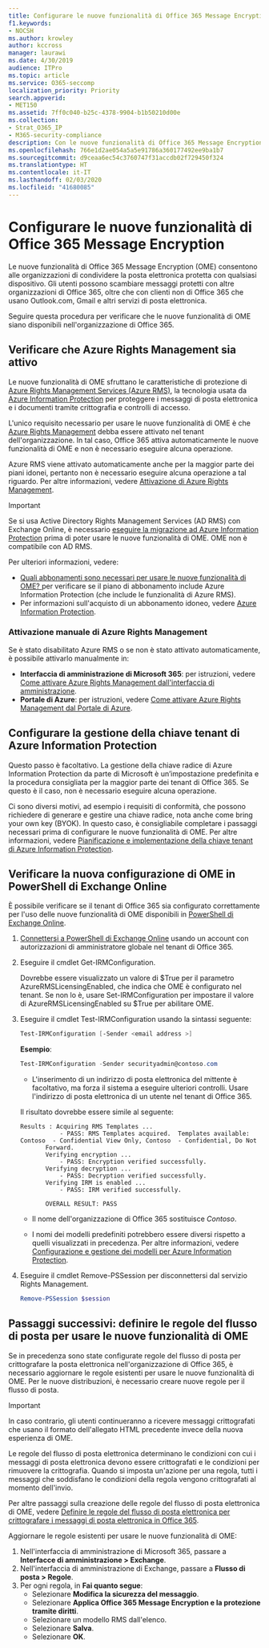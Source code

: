 ```yaml
---
title: Configurare le nuove funzionalità di Office 365 Message Encryption
f1.keywords:
- NOCSH
ms.author: krowley
author: kccross
manager: laurawi
ms.date: 4/30/2019
audience: ITPro
ms.topic: article
ms.service: O365-seccomp
localization_priority: Priority
search.appverid:
- MET150
ms.assetid: 7ff0c040-b25c-4378-9904-b1b50210d00e
ms.collection:
- Strat_O365_IP
- M365-security-compliance
description: Con le nuove funzionalità di Office 365 Message Encryption predefinite in Azure Information Protection, l'organizzazione può usare la comunicazione tramite posta elettronica protetta con le persone interne ed esterne all'organizzazione. Le nuove funzionalità OME funzionano con le altre organizzazioni di Office 365, Outlook.com, Gmail e altri servizi di posta elettronica.
ms.openlocfilehash: 766e1d2ae054a5a5e91786a360177492ee9ba1b7
ms.sourcegitcommit: d9ceaa6ec54c3760747f31accdb02f729450f324
ms.translationtype: HT
ms.contentlocale: it-IT
ms.lasthandoff: 02/03/2020
ms.locfileid: "41680085"
---
```

# <a name="set-up-new-office-365-message-encryption-capabilities"></a>Configurare le nuove funzionalità di Office 365 Message Encryption

Le nuove funzionalità di Office 365 Message Encryption (OME) consentono alle organizzazioni di condividere la posta elettronica protetta con qualsiasi dispositivo. Gli utenti possono scambiare messaggi protetti con altre organizzazioni di Office 365, oltre che con clienti non di Office 365 che usano Outlook.com, Gmail e altri servizi di posta elettronica.

Seguire questa procedura per verificare che le nuove funzionalità di OME siano disponibili nell'organizzazione di Office 365.

## <a name="verify-that-azure-rights-management-is-active"></a>Verificare che Azure Rights Management sia attivo

Le nuove funzionalità di OME sfruttano le caratteristiche di protezione di [Azure Rights Management Services (Azure RMS)](https://docs.microsoft.com/azure/information-protection/what-is-information-protection), la tecnologia usata da [Azure Information Protection](https://docs.microsoft.com/azure/information-protection/what-is-azure-rms) per proteggere i messaggi di posta elettronica e i documenti tramite crittografia e controlli di accesso.

L'unico requisito necessario per usare le nuove funzionalità di OME è che [Azure Rights Management](https://docs.microsoft.com/azure/information-protection/what-is-azure-rms) debba essere attivato nel tenant dell'organizzazione. In tal caso, Office 365 attiva automaticamente le nuove funzionalità di OME e non è necessario eseguire alcuna operazione.

Azure RMS viene attivato automaticamente anche per la maggior parte dei piani idonei, pertanto non è necessario eseguire alcuna operazione a tal riguardo. Per altre informazioni, vedere [Attivazione di Azure Rights Management](https://docs.microsoft.com/azure/information-protection/activate-service).

>[!IMPORTANT]
>Se si usa Active Directory Rights Management Services (AD RMS) con Exchange Online, è necessario [eseguire la migrazione ad Azure Information Protection](https://docs.microsoft.com/azure/information-protection/migrate-from-ad-rms-to-azure-rms) prima di poter usare le nuove funzionalità di OME. OME non è compatibile con AD RMS.  

Per ulteriori informazioni, vedere:

- [Quali abbonamenti sono necessari per usare le nuove funzionalità di OME? ](ome-faq.md#what-subscriptions-do-i-need-to-use-the-new-ome-capabilities) per verificare se il piano di abbonamento include Azure Information Protection (che include le funzionalità di Azure RMS).
- Per informazioni sull'acquisto di un abbonamento idoneo, vedere [Azure Information Protection](https://azure.microsoft.com/services/information-protection/).  

### <a name="manually-activating-azure-rights-management"></a>Attivazione manuale di Azure Rights Management

Se è stato disabilitato Azure RMS o se non è stato attivato automaticamente, è possibile attivarlo manualmente in:

- **Interfaccia di amministrazione di Microsoft 365**: per istruzioni, vedere [Come attivare Azure Rights Management dall'interfaccia di amministrazione](https://docs.microsoft.com/azure/information-protection/activate-office365).
- **Portale di Azure**: per istruzioni, vedere [Come attivare Azure Rights Management dal Portale di Azure](https://docs.microsoft.com/azure/information-protection/activate-azure).

## <a name="configure-management-of-your-azure-information-protection-tenant-key"></a>Configurare la gestione della chiave tenant di Azure Information Protection

Questo passo è facoltativo. La gestione della chiave radice di Azure Information Protection da parte di Microsoft è un’impostazione predefinita e la procedura consigliata per la maggior parte dei tenant di Office 365. Se questo è il caso, non è necessario eseguire alcuna operazione.

Ci sono diversi motivi, ad esempio i requisiti di conformità, che possono richiedere di generare e gestire una chiave radice, nota anche come bring your own key (BYOK). In questo caso, è consigliabile completare i passaggi necessari prima di configurare le nuove funzionalità di OME. Per altre informazioni, vedere [Pianificazione e implementazione della chiave tenant di Azure Information Protection](https://docs.microsoft.com/information-protection/plan-design/plan-implement-tenant-key).

## <a name="verify-new-ome-configuration-in-exchange-online-powershell"></a>Verificare la nuova configurazione di OME in PowerShell di Exchange Online

È possibile verificare se il tenant di Office 365 sia configurato correttamente per l'uso delle nuove funzionalità di OME disponibili in [PowerShell di Exchange Online](https://docs.microsoft.com/powershell/exchange/exchange-online/exchange-online-powershell?view=exchange-ps).
  
1. [Connettersi a PowerShell di Exchange Online](https://docs.microsoft.com/powershell/exchange/exchange-online/connect-to-exchange-online-powershell/connect-to-exchange-online-powershell) usando un account con autorizzazioni di amministratore globale nel tenant di Office 365.

2. Eseguire il cmdlet Get-IRMConfiguration.

     Dovrebbe essere visualizzato un valore di $True per il parametro AzureRMSLicensingEnabled, che indica che OME è configurato nel tenant. Se non lo è, usare Set-IRMConfiguration per impostare il valore di AzureRMSLicensingEnabled su $True per abilitare OME.

3. Eseguire il cmdlet Test-IRMConfiguration usando la sintassi seguente:

     ```powershell
     Test-IRMConfiguration [-Sender <email address >]
     ```  

   **Esempio**:

     ```powershell
     Test-IRMConfiguration -Sender securityadmin@contoso.com
     ```

     - L'inserimento di un indirizzo di posta elettronica del mittente è facoltativo, ma forza il sistema a eseguire ulteriori controlli. Usare l'indirizzo di posta elettronica di un utente nel tenant di Office 365.

     Il risultato dovrebbe essere simile al seguente:

     ```text
     Results : Acquiring RMS Templates ...
                - PASS: RMS Templates acquired.  Templates available: Contoso  - Confidential View Only, Contoso  - Confidential, Do Not
            Forward.
            Verifying encryption ...
                - PASS: Encryption verified successfully.
            Verifying decryption ...
                - PASS: Decryption verified successfully.
            Verifying IRM is enabled ...
                - PASS: IRM verified successfully.

            OVERALL RESULT: PASS
     ```

   - Il nome dell'organizzazione di Office 365 sostituisce *Contoso*.

   - I nomi dei modelli predefiniti potrebbero essere diversi rispetto a quelli visualizzati in precedenza. Per altre informazioni, vedere [Configurazione e gestione dei modelli per Azure Information Protection](https://docs.microsoft.com/azure/information-protection/configure-policy-templates).

4. Eseguire il cmdlet Remove-PSSession per disconnettersi dal servizio Rights Management.

     ```powershell
     Remove-PSSession $session
     ```

## <a name="next-steps-define-mail-flow-rules-to-use-new-ome-capabilities"></a>Passaggi successivi: definire le regole del flusso di posta per usare le nuove funzionalità di OME

Se in precedenza sono state configurate regole del flusso di posta per crittografare la posta elettronica nell'organizzazione di Office 365, è necessario aggiornare le regole esistenti per usare le nuove funzionalità di OME. Per le nuove distribuzioni, è necessario creare nuove regole per il flusso di posta.

>[!IMPORTANT]
>In caso contrario, gli utenti continueranno a ricevere messaggi crittografati che usano il formato dell'allegato HTML precedente invece della nuova esperienza di OME.

Le regole del flusso di posta elettronica determinano le condizioni con cui i messaggi di posta elettronica devono essere crittografati e le condizioni per rimuovere la crittografia. Quando si imposta un'azione per una regola, tutti i messaggi che soddisfano le condizioni della regola vengono crittografati al momento dell'invio.
  
Per altre passaggi sulla creazione delle regole del flusso di posta elettronica di OME, vedere [Definire le regole del flusso di posta elettronica per crittografare i messaggi di posta elettronica in Office 365](define-mail-flow-rules-to-encrypt-email.md).

Aggiornare le regole esistenti per usare le nuove funzionalità di OME:

1. Nell'interfaccia di amministrazione di Microsoft 365, passare a **Interfacce di amministrazione > Exchange**.
2. Nell'interfaccia di amministrazione di Exchange, passare a **Flusso di posta > Regole**.
3. Per ogni regola, in **Fai quanto segue**:
    - Selezionare **Modifica la sicurezza del messaggio**.
    - Selezionare **Applica Office 365 Message Encryption e la protezione tramite diritti**.
    - Selezionare un modello RMS dall'elenco.
    - Selezionare **Salva**.
    - Selezionare **OK**.
